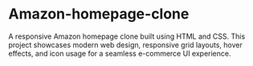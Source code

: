 # Amazon-homepage-clone
A responsive Amazon homepage clone built using HTML and CSS. This project showcases modern web design, responsive grid layouts, hover effects, and icon usage for a seamless e-commerce UI experience.
